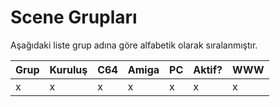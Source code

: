 # Scene Grupları

Aşağıdaki liste grup adına göre alfabetik olarak sıralanmıştır.

| Grup | Kuruluş | C64 | Amiga | PC | Aktif? | WWW |
| --   | --      | --  | --    | -- | --     | --  |
| x    | x       | x   | x     | x  | x      | x   |
